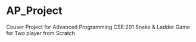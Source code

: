 # AP_Project
Couser Project for Advanced Programming CSE:201
Snake & Ladder Game for Two player from Scratch
